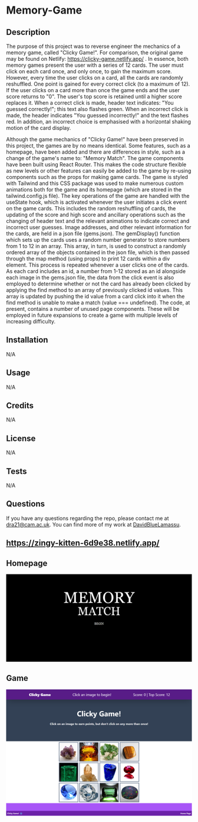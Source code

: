 # Memory-Game

## Description
The purpose of this project was to reverse engineer the mechanics of a memory game, called "Clicky Game!". For comparison, the original game may be found on Netlify: https://clicky-game.netlify.app/ . In essence, both memory games present the user with a series of 12 cards. The user must click on each card once, and only once, to gain the maximum score. However, every time the user clicks on a card, all the cards are randomly reshuffled. One point is gained for every correct click (to a maximum of 12). If the user clicks on a card more than once the game ends and the user score returns to "0". The user's top score is retained until a higher score replaces it. When a correct click is made, header text indicates: "You guessed correctly!"; this text also flashes green. When an incorrect click is made, the header indicates "You guessed incorrectly!" and the text flashes red. In addition, an incorrect choice is emphasised with a horizontal shaking motion of the card display.

Although the game mechanics of "Clicky Game!" have been preserved in this project, the games are by no means identical. Some features, such as a homepage, have been added and there are differences in style, such as a change of the game's name to: "Memory Match". The game components have been built using React Router. This makes the code structure flexible as new levels or other features can easily be added to the game by re-using components such as the props for making game cards. The game is styled with Tailwind and this CSS package was used to make numerous custom animations both for the game and its homepage (which are stored in the tailwind.config.js file). The key operations of the game are handled with the useState hook, which is activated whenever the user initiates a click event on the game cards. This includes the random reshuffling of cards, the updating of the score and high score and ancillary operations such as the changing of header text and the relevant animations to indicate correct and incorrect user guesses. Image addresses, and other relevant information for the cards, are held in a json file (gems.json). The gemDisplay() function which sets up the cards uses a random number generator to store numbers from 1 to 12 in an array. This array, in turn, is used to construct a randomly ordered array of the objects contained in the json file, which is then passed through the map method (using props) to print 12 cards within a div element. This process is repeated whenever a user clicks one of the cards. As each card includes an id, a number from 1-12 stored as an id alongside each image in the gems.json file, the data from the click event is also employed to determine whether or not the card has already been clicked by applying the find method to an array of previously clicked id values. This array is updated by pushing the id value from a card click into it when the find method is unable to make a match (value === undefined). The code, at present, contains a number of unused page components. These will be employed in future expansions to create a game with multiple levels of increasing difficulty.

## Installation
N/A

## Usage
N/A

## Credits
N/A

## License
N/A

## Tests
N/A

## Questions
If you have any questions regarding the repo, please contact me at dra21@cam.ac.uk.
You can find more of my work at [DavidBlueLamassu](https://github.com/DavidBlueLamassu).

## https://zingy-kitten-6d9e38.netlify.app/

## Homepage
![Screenshot of Memory Game](./public/assets/images/memory-match-homepage-screenshot.png)
## Game
![Screenshot of Memory Game](./public/assets/images/memory-match-game-screenshot.png)
